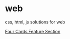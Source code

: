 # web
css, html, js solutions for web

<a href="web/fourCardFeaturesSection/src"> Four Cards Feature Section </a>
